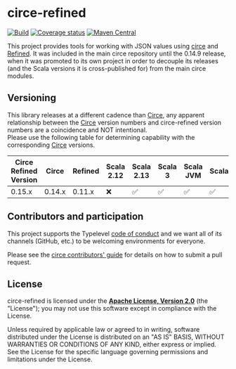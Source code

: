 # circe-refined

[![Build](https://github.com/circe/circe-refined/workflows/Continuous%20Integration/badge.svg)](https://github.com/circe/circe-refined/actions)
[![Coverage status](https://img.shields.io/codecov/c/github/circe/circe-refined/main.svg)](https://codecov.io/github/circe/circe-refined)
[![Maven Central](https://img.shields.io/maven-central/v/io.circe/circe-refined_2.13.svg)](https://maven-badges.herokuapp.com/maven-central/io.circe/circe-refined_2.13)

This project provides tools for working with JSON values using [circe][circe] and
[Refined][refined]. It was included in the main circe repository until the 0.14.9 release, when
it was promoted to its own project in order to decouple its releases (and the Scala versions it
is cross-published for) from the main circe modules.

## Versioning

This library releases at a different cadence than [Circe], any apparent relationship between the [Circe] version numbers
and circe-refined version numbers are a coincidence and NOT intentional.  
Please use the following table for determining capability with the corresponding [Circe] versions.

| Circe Refined Version | Circe  | Refined | Scala 2.12 | Scala 2.13 | Scala 3 | Scala JVM | Scala.JS | Scala-Native |
|----------------------|--------|---------|------------|-----------|---------|-----------|----------|--------------|
| 0.15.x               | 0.14.x | 0.11.x  | ❌         | ✅        | ✅      | ✅        | ✅       | ✅           |


## Contributors and participation

This project supports the Typelevel [code of conduct][code-of-conduct] and we want
all of its channels (GitHub, etc.) to be welcoming environments for everyone.

Please see the [circe contributors' guide][contributing] for details on how to submit a pull
request.

## License

circe-refined is licensed under the **[Apache License, Version 2.0][apache]**
(the "License"); you may not use this software except in compliance with the
License.

Unless required by applicable law or agreed to in writing, software
distributed under the License is distributed on an "AS IS" BASIS,
WITHOUT WARRANTIES OR CONDITIONS OF ANY KIND, either express or implied.
See the License for the specific language governing permissions and
limitations under the License.

[apache]: http://www.apache.org/licenses/LICENSE-2.0
[api-docs]: https://circe.github.io/circe-optics/api/io/circe/
[circe]: https://github.com/circe/circe
[code-of-conduct]: https://typelevel.org/code-of-conduct
[contributing]: https://circe.github.io/circe/contributing.html
[refined]: https://github.com/fthomas/refined
